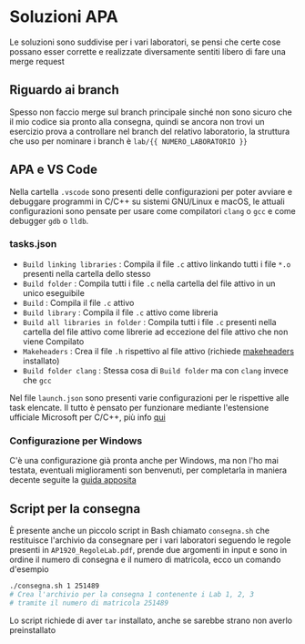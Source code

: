 # Soluzioni APA

Le soluzioni sono suddivise per i vari laboratori, se pensi che certe cose possano esser corrette e realizzate diversamente sentiti libero di fare una merge request

## Riguardo ai branch

Spesso non faccio merge sul branch principale sinché non sono sicuro che il mio codice sia pronto alla consegna, quindi se ancora non trovi un esercizio prova a controllare nel branch del relativo laboratorio, la struttura che uso per nominare i branch è `lab/{{ NUMERO_LABORATORIO }}`

## APA e VS Code

Nella cartella `.vscode` sono presenti delle configurazioni per poter avviare e debuggare programmi in C/C++ su sistemi GNU/Linux e macOS, le attuali configurazioni sono pensate per usare come compilatori `clang` o `gcc` e come debugger `gdb` o `lldb`.

### tasks.json

- `Build linking libraries` : Compila il file `.c` attivo linkando tutti i file `*.o` presenti nella cartella dello stesso
- `Build folder` : Compila tutti i file `.c` nella cartella del file attivo in un unico eseguibile
- `Build` : Compila il file `.c` attivo
- `Build library` : Compila il file `.c` attivo come libreria
- `Build all libraries in folder` : Compila tutti i file `.c` presenti nella cartella del file attivo come librerie ad eccezione del file attivo che non viene Compilato
- `Makeheaders` : Crea il file `.h` rispettivo al file attivo (richiede [makeheaders](https://www.hwaci.com/sw/mkhdr/) installato)
- `Build folder clang` : Stessa cosa di `Build folder` ma con `clang` invece che `gcc`

Nel file `launch.json` sono presenti varie configurazioni per le rispettive alle task elencate.
Il tutto è pensato per funzionare mediante l'estensione ufficiale Microsoft per C/C++, più info [qui](https://code.visualstudio.com/docs/languages/cpp)

### Configurazione per Windows

C'è una configurazione già pronta anche per Windows, ma non l'ho mai testata, eventuali miglioramenti son benvenuti, per completarla in maniera decente seguite la [guida apposita](https://code.visualstudio.com/docs/cpp/config-mingw)

## Script per la consegna

È presente anche un piccolo script in Bash chiamato `consegna.sh` che restituisce l'archivio da consegnare per i vari laboratori seguendo le regole presenti in `AP1920_RegoleLab.pdf`, prende due argomenti in input e sono in ordine il numero di consegna e il numero di matricola, ecco un comando d'esempio

```bash
./consegna.sh 1 251489
# Crea l'archivio per la consegna 1 contenente i Lab 1, 2, 3
# tramite il numero di matricola 251489
```

Lo script richiede di aver `tar` installato, anche se sarebbe strano non averlo preinstallato
